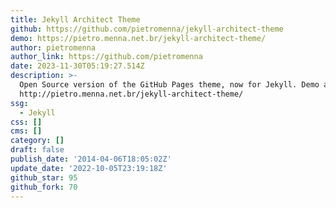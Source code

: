 ```yaml
---
title: Jekyll Architect Theme
github: https://github.com/pietromenna/jekyll-architect-theme
demo: https://pietro.menna.net.br/jekyll-architect-theme/
author: pietromenna
author_link: https://github.com/pietromenna
date: 2023-11-30T05:19:27.514Z
description: >-
  Open Source version of the GitHub Pages theme, now for Jekyll. Demo at
  http://pietro.menna.net.br/jekyll-architect-theme/
ssg:
  - Jekyll
css: []
cms: []
category: []
draft: false
publish_date: '2014-04-06T18:05:02Z'
update_date: '2022-10-05T23:19:18Z'
github_star: 95
github_fork: 70
---
```

